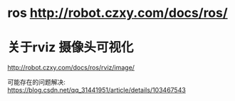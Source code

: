 # ros http://robot.czxy.com/docs/ros/


# 关于rviz 摄像头可视化  
http://robot.czxy.com/docs/ros/rviz/image/

可能存在的问题解决: https://blog.csdn.net/qq_31441951/article/details/103467543

